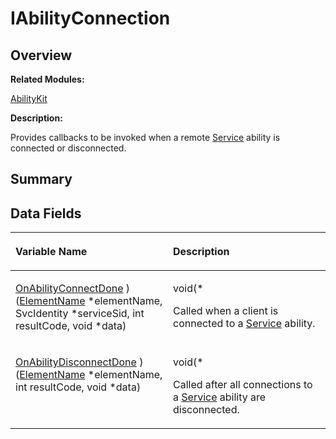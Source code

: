 # IAbilityConnection<a name="ZH-CN_TOPIC_0000001054479567"></a>

## **Overview**<a name="section1135888675093531"></a>

**Related Modules:**

[AbilityKit](AbilityKit.md)

**Description:**

Provides callbacks to be invoked when a remote  [Service](Service.md)  ability is connected or disconnected. 

## **Summary**<a name="section495081729093531"></a>

## Data Fields<a name="pub-attribs"></a>

<a name="table668467472093531"></a>
<table><thead align="left"><tr id="row1519684370093531"><th class="cellrowborder" valign="top" width="50%" id="mcps1.1.3.1.1"><p id="p447945243093531"><a name="p447945243093531"></a><a name="p447945243093531"></a>Variable Name</p>
</th>
<th class="cellrowborder" valign="top" width="50%" id="mcps1.1.3.1.2"><p id="p69779550093531"><a name="p69779550093531"></a><a name="p69779550093531"></a>Description</p>
</th>
</tr>
</thead>
<tbody><tr id="row1852392276093531"><td class="cellrowborder" valign="top" width="50%" headers="mcps1.1.3.1.1 "><p id="p1636655364093531"><a name="p1636655364093531"></a><a name="p1636655364093531"></a><a href="AbilityKit.md#ga3b9bfacbcf1564c83cffbfff7889998a">OnAbilityConnectDone</a> )(<a href="ElementName.md">ElementName</a> *elementName, SvcIdentity *serviceSid, int resultCode, void *data)</p>
</td>
<td class="cellrowborder" valign="top" width="50%" headers="mcps1.1.3.1.2 "><p id="p384130105093531"><a name="p384130105093531"></a><a name="p384130105093531"></a>void(*&nbsp;</p>
<p id="p998948282093531"><a name="p998948282093531"></a><a name="p998948282093531"></a>Called when a client is connected to a <a href="Service.md">Service</a> ability. </p>
</td>
</tr>
<tr id="row1262690490093531"><td class="cellrowborder" valign="top" width="50%" headers="mcps1.1.3.1.1 "><p id="p1055921306093531"><a name="p1055921306093531"></a><a name="p1055921306093531"></a><a href="AbilityKit.md#gaba7cf0abb517890ef1a3949e398aaf1d">OnAbilityDisconnectDone</a> )(<a href="ElementName.md">ElementName</a> *elementName, int resultCode, void *data)</p>
</td>
<td class="cellrowborder" valign="top" width="50%" headers="mcps1.1.3.1.2 "><p id="p594567871093531"><a name="p594567871093531"></a><a name="p594567871093531"></a>void(*&nbsp;</p>
<p id="p1012132056093531"><a name="p1012132056093531"></a><a name="p1012132056093531"></a>Called after all connections to a <a href="Service.md">Service</a> ability are disconnected. </p>
</td>
</tr>
</tbody>
</table>

